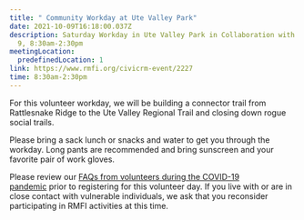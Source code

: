 ```yaml
---
title: " Community Workday at Ute Valley Park"
date: 2021-10-09T16:18:00.037Z
description: Saturday Workday in Ute Valley Park in Collaboration with RMFI, Oct
  9, 8:30am-2:30pm
meetingLocation:
  predefinedLocation: 1
link: https://www.rmfi.org/civicrm-event/2227
time: 8:30am-2:30pm
---
```

For this volunteer workday, we will be building a connector trail from Rattlesnake Ridge to the Ute Valley Regional Trail and closing down rogue social trails.

Please bring a sack lunch or snacks and water to get you through the workday. Long pants are recommended and bring sunscreen and your favorite pair of work gloves. 

Please review our [FAQs from volunteers during the COVID-19 pandemic](https://www.rmfi.org/learn-about-volunteering) prior to registering for this volunteer day. If you live with or are in close contact with vulnerable individuals, we ask that you reconsider participating in RMFI activities at this time.
